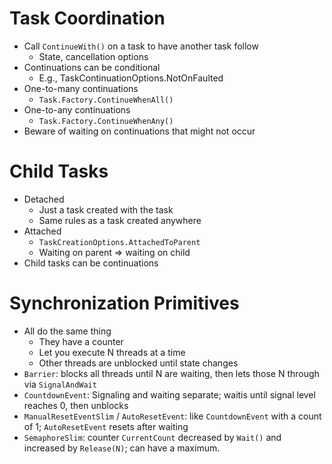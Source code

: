﻿# Task Coordination

- Call `ContinueWith()` on a task to have another task follow
	- State, cancellation options
- Continuations can be conditional
	- E.g., TaskContinuationOptions.NotOnFaulted 
- One-to-many continuations
	- `Task.Factory.ContinueWhenAll()`
- One-to-any continuations
	- `Task.Factory.ContinueWhenAny()`	
- Beware of waiting on continuations that might not occur

# Child Tasks
- Detached
	- Just a task created with the task
	- Same rules as a task created anywhere
- Attached  
	- `TaskCreationOptions.AttachedToParent`
	- Waiting on parent => waiting on child
- Child tasks can be continuations

# Synchronization Primitives
- All do the same thing
	- They have a counter
	- Let you execute N threads at a time
	- Other threads are unblocked until state changes
- `Barrier`: blocks all threads until N are waiting, then lets those N through via `SignalAndWait`
- `CountdownEvent`: Signaling and waiting separate; waitis until signal level reaches 0, then unblocks
- `ManualResetEventSlim` / `AutoResetEvent`: like `CountdownEvent` with a count of 1; `AutoResetEvent` resets after waiting
- `SemaphoreSlim`: counter `CurrentCount` decreased by `Wait()` and increased by `Release(N)`; can have a maximum.